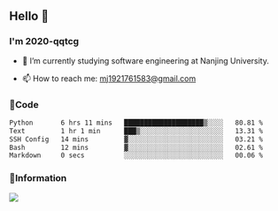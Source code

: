 ## Hello 👋


### I'm 2020-qqtcg

- 🔭 I’m currently studying software engineering at Nanjing University. 
<!-- - 🌱 I’m currently learning MLsys and -->
<!-- - 👯 I’m looking to collaborate on ... -->
<!-- - 🤔 I’m looking for help with ... -->
<!-- - 💬 Ask me about ... -->
- 📫 How to reach me: mj1921761583@gmail.com
<!-- - 😄 Pronouns: ... -->
<!-- - ⚡ Fun fact: ... -->

### 🌱Code
<!--START_SECTION:waka-->

```txt
Python       6 hrs 11 mins   ████████████████████▒░░░░   80.81 %
Text         1 hr 1 min      ███▒░░░░░░░░░░░░░░░░░░░░░   13.31 %
SSH Config   14 mins         ▓░░░░░░░░░░░░░░░░░░░░░░░░   03.21 %
Bash         12 mins         ▓░░░░░░░░░░░░░░░░░░░░░░░░   02.61 %
Markdown     0 secs          ░░░░░░░░░░░░░░░░░░░░░░░░░   00.06 %
```

<!--END_SECTION:waka-->

### 💬Information
![](https://github-readme-stats.vercel.app/api?username=2020-qqtcg&theme=buefy&hide_border=false)


<!-- <div align="center"> <img src="https://github-readme-activity-graph.vercel.app/graph?username=2020-qqtcg&theme=minimal" /> </div> -->


